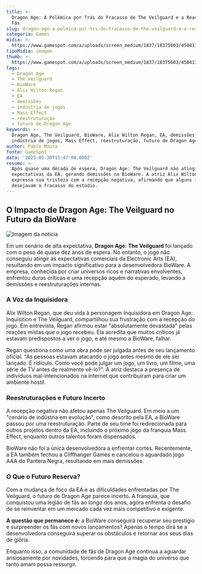 ```yaml
---
title: >-
  Dragon Age: A Polêmica por Trás do Fracasso de The Veilguard e a Reação dos
  Fãs
slug: dragon-age-a-polmica-por-trs-do-fracasso-de-the-veilguard-e-a-reao-dos-fs
categoria: Games
midia: >-
  https://www.gamespot.com/a/uploads/screen_medium/1837/18375603/4504112-dragonagetheveilguard2.jpg
tipoMidia: imagem
thumb: >-
  https://www.gamespot.com/a/uploads/screen_medium/1837/18375603/4504112-dragonagetheveilguard2.jpg
tags:
  - Dragon Age
  - The Veilguard
  - BioWare
  - Alix Wilton Regan
  - EA
  - demissões
  - indústria de jogos
  - Mass Effect
  - reestruturação
  - futuro de Dragon Age
keywords: >-
  Dragon Age, The Veilguard, BioWare, Alix Wilton Regan, EA, demissões,
  indústria de jogos, Mass Effect, reestruturação, futuro de Dragon Age
author: Pablo Moura
fonte: GameSpot
data: '2025-05-30T15:47:00.000Z'
resumo: >-
  Após quase uma década de espera, Dragon Age: The Veilguard não atingiu as
  expectativas da EA, gerando demissões na BioWare. A atriz Alix Wilton Regan
  expressa sua tristeza com a recepção negativa, afirmando que alguns fãs
  desejavam o fracasso do estúdio.
---
```

## O Impacto de Dragon Age: The Veilguard no Futuro da BioWare

![Imagem da notícia](https://www.gamespot.com/a/uploads/screen_medium/1837/18375603/4504112-dragonagetheveilguard2.jpg)

Em um cenário de alta expectativa, **Dragon Age: The Veilguard** foi lançado com o peso de quase dez anos de espera. No entanto, o jogo não conseguiu atingir as expectativas comerciais da Electronic Arts (EA), resultando em um impacto significativo para a desenvolvedora BioWare. A empresa, conhecida por criar universos ricos e narrativas envolventes, enfrentou duras críticas e uma recepção aquém do esperado, levando a demissões e reestruturações internas.

### A Voz da Inquisidora

Alix Wilton Regan, que deu vida à personagem Inquisidora em Dragon Age: Inquisition e The Veilguard, compartilhou sua frustração com a recepção do jogo. Em entrevista, Regan afirmou estar "absolutamente devastada" pelas reações mistas que o jogo recebeu. Ela acredita que muitos críticos já estavam predispostos a ver o jogo, e até mesmo a BioWare, falhar.

Regan questiona como uma obra pode ser julgada antes de seu lançamento oficial. "As pessoas estavam atacando o jogo antes mesmo de ele ser lançado. É ridículo. Como você pode julgar um jogo, um livro, um filme, uma série de TV antes de realmente vê-lo?". A atriz destaca a presença de indivíduos mal-intencionados na internet que contribuíram para criar um ambiente hostil.

### Reestruturações e Futuro Incerto

A recepção negativa não afetou apenas The Veilguard. Em meio a um "cenário de indústria em evolução", como descrito pela EA, a BioWare passou por uma reestruturação. Parte de seu time foi redirecionada para outros projetos dentro da EA, incluindo o próximo jogo da franquia Mass Effect, enquanto outros talentos foram dispensados.

BioWare não foi a única desenvolvedora a enfrentar cortes. Recentemente, a EA também fechou a Cliffhanger Games e cancelou o aguardado jogo AAA do Pantera Negra, resultando em mais demissões.

### O Que o Futuro Reserva?

Com a mudança de foco da EA e as dificuldades enfrentadas por The Veilguard, o futuro de Dragon Age parece incerto. A franquia, que conquistou uma legião de fãs ao longo dos anos, agora enfrenta o desafio de se reinventar em um mercado cada vez mais competitivo e exigente.

**A questão que permanece é:** a BioWare conseguirá recuperar seu prestígio e surpreender os fãs com novos lançamentos? Apenas o tempo dirá se a desenvolvedora conseguirá superar os obstáculos e retornar aos seus dias de glória.

Enquanto isso, a comunidade de fãs de Dragon Age continua a aguardar ansiosamente por novidades, torcendo para que a magia do universo que tanto amam possa ressurgir.

